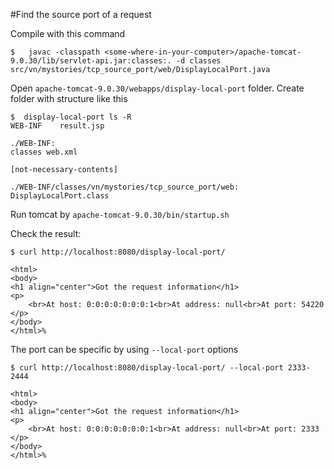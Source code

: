 #Find the source port of a request

Compile with this command
```
$   javac -classpath <some-where-in-your-computer>/apache-tomcat-9.0.30/lib/servlet-api.jar:classes:. -d classes src/vn/mystories/tcp_source_port/web/DisplayLocalPort.java
```

Open `apache-tomcat-9.0.30/webapps/display-local-port` folder. Create folder with structure like this

```
$  display-local-port ls -R
WEB-INF    result.jsp

./WEB-INF:
classes web.xml

[not-necessary-contents]

./WEB-INF/classes/vn/mystories/tcp_source_port/web:
DisplayLocalPort.class
```

Run tomcat by `apache-tomcat-9.0.30/bin/startup.sh`

Check the result:

```
$ curl http://localhost:8080/display-local-port/

<html>
<body>
<h1 align="center">Got the request information</h1>
<p>
    <br>At host: 0:0:0:0:0:0:0:1<br>At address: null<br>At port: 54220
</p>
</body>
</html>%
```

The port can be specific by using `--local-port` options 
```
$ curl http://localhost:8080/display-local-port/ --local-port 2333-2444

<html>
<body>
<h1 align="center">Got the request information</h1>
<p>
    <br>At host: 0:0:0:0:0:0:0:1<br>At address: null<br>At port: 2333
</p>
</body>
</html>%
``` 
